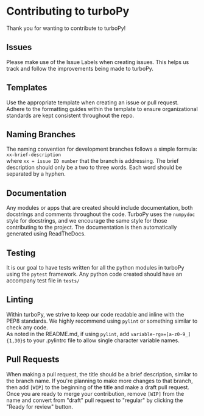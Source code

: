 Contributing to turboPy
=======================

Thank you for wanting to contribute to turboPy!

Issues
------

Please make use of the Issue Labels when creating issues. This helps us track
and follow the improvements being made to turboPy.

Templates
----------

Use the appropriate template when creating an issue or pull request. Adhere
to the formatting guides within the template to ensure organizational standards
are kept consistent throughout the repo.

Naming Branches
---------------

The naming convention for development branches follows a simple formula:  
`xx-brief-description`  
where `xx = issue ID number` that the branch is addressing. The brief description
should only be a two to three words. Each word should be separated by a hyphen.

Documentation
-------------

Any modules or apps that are created should include documentation, both docstrings
and comments throughout the code. TurboPy uses the `numpydoc` style for docstrings,
and we encourage the same style for those contributing to the project. The
documentation is then automatically generated using ReadTheDocs.

Testing
-------

It is our goal to have tests written for all the python modules in turboPy using
the `pytest` framework. Any python code created should have an accompany test file
in `tests/`

Linting
-------

Within turboPy, we strive to keep our code readable and inline with the PEP8
standards. We highly recommend using `pylint` or something similar to check
any code.  
As noted in the README.md, if using `pylint`, add `variable-rgx=[a-z0-9_]{1,30}$`
to your .pylintrc file to allow single character variable names.


Pull Requests
-------------

When making a pull request, the title should be a brief description, similar to the
branch name. If you're planning to make more changes to that branch, then add `[WIP]`
to the beginning of the title and make a draft pull request. Once you are ready to 
merge your contribution, remove `[WIP]` from the name and convert from "draft" pull 
request to "regular" by clicking the "Ready for review" button.

